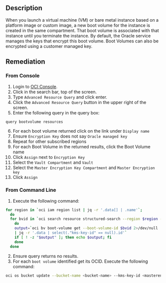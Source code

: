 ## Description

When you launch a virtual machine (VM) or bare metal instance based on a platform image or custom image, a new boot volume for the instance is created in the same compartment. That boot volume is associated with that instance until you terminate the instance. By default, the Oracle service manages the keys that encrypt this boot volume. Boot Volumes can also be encrypted using a customer managed key.

## Remediation

### From Console

1. Login to [OCI Console](https://www.oracle.com/cloud/).
2. Click in the search bar, top of the screen.
3. Type `Advanced Resource Query` and click enter.
4. Click the `Advanced Resource Query` button in the upper right of the screen.
5. Enter the following query in the query box:

```bash
query bootvolume resources
```

6. For each boot volume returned click on the link under `Display name`
7. Ensure `Encryption Key` does not say `Oracle managed key`
8. Repeat for other subscribed regions
9. For each Boot Volume in the returned results, click the Boot Volume name
10. Click `Assign` next to `Encryption Key`
11. Select the `Vault Compartment` and `Vault`
12.  Select the `Master Encryption Key Compartment` and `Master Encryption key`
13. Click `Assign`

### From Command Line

1. Execute the following command:

```bash
for region in `oci iam region list | jq -r '.data[] | .name'`; 
  do
  for bvid in `oci search resource structured-search --region $region -- query-text "query bootvolume resources" 2>/dev/null | jq -r '.data.items[] | .identifier'`
    do
    output=`oci bv boot-volume get --boot-volume-id $bvid 2>/dev/null
    | jq -r '.data | select(."kms-key-id" == null).id'`
    if [ ! -z "$output" ]; then echo $output; fi
    done
  done
```

2. Ensure query returns no results.
3. For each `boot volume` identified get its OCID. Execute the following command:

```bash
oci os bucket update --bucket-name <bucket-name> --kms-key-id <masterencryption-key-id>
```